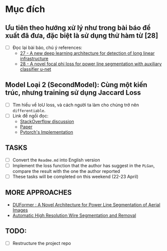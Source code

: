 # Mục đích



## Ưu tiên theo hướng xử lý như trong bài báo đề xuất đã đưa, đặc biệt là sử dụng thử hàm từ [28]
- [ ] Đọc lại bài báo, chú ý references:
  - [27 - A new deep learning
  architecture for detection of long linear infrastructure](http://www.mva-org.jp/Proceedings/2017USB/papers/06-05.pdf) 
  - [28 - A novel focal
  phi loss for power line segmentation with auxiliary classifier u-net](https://sci-hub.se/10.3390/s21082803)

## Model Loại 2 (SecondModel): Cùng một kiến trúc, nhưng training sử dụng Jaccard Loss
- [ ] Tìm hiều về IoU loss, và cách người ta làm cho chúng trở nên `differentiable`. 
- [ ] Link để ngồi đọc: 
  - [StackOverflow discussion](https://stackoverflow.com/questions/40475246/why-does-one-not-use-iou-for-training)
  - [Paper](https://arxiv.org/pdf/1608.01471.pdf)
  - [Pytorch's Implementation](https://github.com/kevinzakka/pytorch-goodies/blob/master/losses.py)

## TASKS
- [ ] Convert the `Readme.md` into English version
- [ ] Implement the loss function that the author has suggest in the `PLGan`, compare the result with the one the author reported
- [ ] These tasks will be completed on this weekend (22-23 April)

## MORE APPROACHES
- [DUFormer : A Novel Architecture for Power Line Segmentation of Aerial Images](https://arxiv.org/pdf/2304.05821.pdf)
- [Automatic High Resolution Wire Segmentation and Removal](https://arxiv.org/pdf/2304.00221.pdf)

## TODO: 
- [ ] Restructure the project repo


